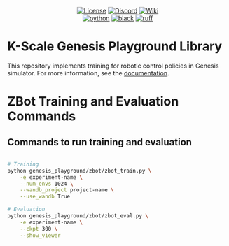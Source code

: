 <div align="center">

[![License](https://img.shields.io/badge/license-MIT-green)](https://github.com/kscalelabs/onshape/blob/main/LICENSE)
[![Discord](https://img.shields.io/discord/1224056091017478166)](https://discord.gg/k5mSvCkYQh)
[![Wiki](https://img.shields.io/badge/wiki-humanoids-black)](https://humanoids.wiki)
<br />
[![python](https://img.shields.io/badge/-Python_3.8-blue?logo=python&logoColor=white)](https://github.com/pre-commit/pre-commit)
[![black](https://img.shields.io/badge/Code%20Style-Black-black.svg?labelColor=gray)](https://black.readthedocs.io/en/stable/)
[![ruff](https://img.shields.io/badge/Linter-Ruff-red.svg?labelColor=gray)](https://github.com/charliermarsh/ruff)
<br />
</div>

# K-Scale Genesis Playground Library

This repository implements training for robotic control policies in Genesis simulator. For more information, see the [documentation]([https://docs.kscale.dev/simulation/genesis](https://docs.kscale.dev/docs/genesis#/)).

# ZBot Training and Evaluation Commands

## Commands to run training and evaluation
```sh

# Training
python genesis_playground/zbot/zbot_train.py \
    -e experiment-name \
    --num_envs 1024 \
    --wandb_project project-name \
    --use_wandb True

# Evaluation
python genesis_playground/zbot/zbot_eval.py \
    -e experiment-name \
    --ckpt 300 \
    --show_viewer


